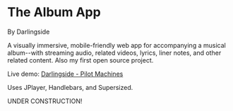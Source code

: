 # The Album App #

By Darlingside

A visually immersive, mobile-friendly web app for accompanying a musical album--with streaming audio, related videos, lyrics, liner notes, and other related content. Also my first open source project.

Live demo: <a href='http://www.pilotmachines.com/'>Darlingside - Pilot Machines</a>

Uses JPlayer, Handlebars, and Supersized.

UNDER CONSTRUCTION!